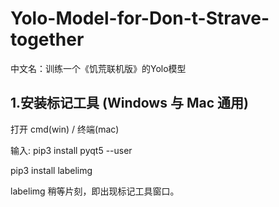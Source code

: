 # Yolo-Model-for-Don-t-Strave-together
  中文名：训练一个《饥荒联机版》的Yolo模型

## 1.安装标记工具 (Windows 与 Mac 通用)
  打开 cmd(win) / 终端(mac)
  
  输入:
  pip3 install pyqt5 --user
  
  pip3 install labelimg
  
  labelimg
  稍等片刻，即出现标记工具窗口。
  

